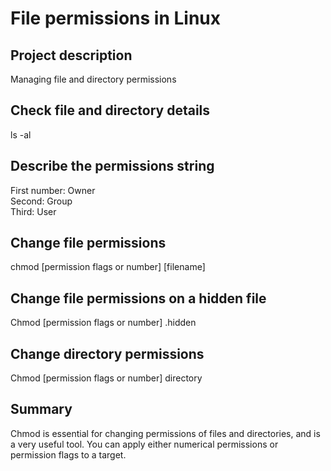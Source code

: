 # File permissions in Linux

## Project description

Managing file and directory permissions

## Check file and directory details

ls \-al 

## Describe the permissions string

First number: Owner  
Second: Group  
Third: User

## Change file permissions

chmod \[permission flags or number\] \[filename\]

## Change file permissions on a hidden file

Chmod \[permission flags or number\] .hidden

## Change directory permissions

Chmod \[permission flags or number\] directory

## Summary

Chmod is essential for changing permissions of files and directories, and is a very useful tool. You can apply either numerical permissions or permission flags to a target.   

